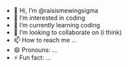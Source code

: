 - 👋 Hi, I’m @raisismewingsigma
- 👀 I’m interested in coding
- 🌱 I’m currently learning coding
- 💞️ I’m looking to collaborate on (i think)
- 📫 How to reach me ...
- 😄 Pronouns: ...
- ⚡ Fun fact: ...

<!---
raisismewingsigma/raisismewingsigma is a ✨ special ✨ repository because its `README.md` (this file) appears on your GitHub profile.
You can click the Preview link to take a look at your changes.
--->
